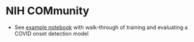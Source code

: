# NIH COMmunity 

* See [example notebook](./0__example_notebook.ipynb) with walk-through of training and evaluating a COVID onset detection model

